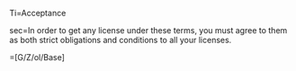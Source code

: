 Ti=Acceptance

sec=In order to get any license under these terms, you must agree to them as both strict obligations and conditions to all your licenses.

=[G/Z/ol/Base]
